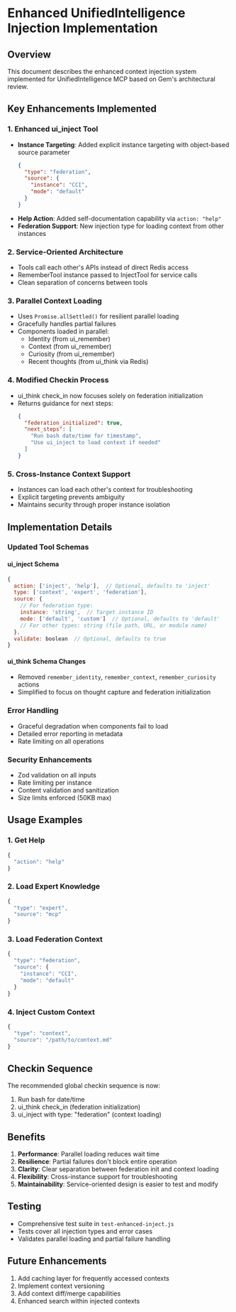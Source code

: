# Enhanced UnifiedIntelligence Injection Implementation

## Overview
This document describes the enhanced context injection system implemented for UnifiedIntelligence MCP based on Gem's architectural review.

## Key Enhancements Implemented

### 1. Enhanced ui_inject Tool
- **Instance Targeting**: Added explicit instance targeting with object-based source parameter
  ```json
  {
    "type": "federation",
    "source": {
      "instance": "CCI",
      "mode": "default"
    }
  }
  ```
- **Help Action**: Added self-documentation capability via `action: "help"`
- **Federation Support**: New injection type for loading context from other instances

### 2. Service-Oriented Architecture
- Tools call each other's APIs instead of direct Redis access
- RememberTool instance passed to InjectTool for service calls
- Clean separation of concerns between tools

### 3. Parallel Context Loading
- Uses `Promise.allSettled()` for resilient parallel loading
- Gracefully handles partial failures
- Components loaded in parallel:
  - Identity (from ui_remember)
  - Context (from ui_remember)
  - Curiosity (from ui_remember)
  - Recent thoughts (from ui_think via Redis)

### 4. Modified Checkin Process
- ui_think check_in now focuses solely on federation initialization
- Returns guidance for next steps:
  ```json
  {
    "federation_initialized": true,
    "next_steps": [
      "Run bash date/time for timestamp",
      "Use ui_inject to load context if needed"
    ]
  }
  ```

### 5. Cross-Instance Context Support
- Instances can load each other's context for troubleshooting
- Explicit targeting prevents ambiguity
- Maintains security through proper instance isolation

## Implementation Details

### Updated Tool Schemas

#### ui_inject Schema
```javascript
{
  action: ['inject', 'help'],  // Optional, defaults to 'inject'
  type: ['context', 'expert', 'federation'],
  source: {
    // For federation type:
    instance: 'string',  // Target instance ID
    mode: ['default', 'custom']  // Optional, defaults to 'default'
    // For other types: string (file path, URL, or module name)
  },
  validate: boolean  // Optional, defaults to true
}
```

#### ui_think Schema Changes
- Removed `remember_identity`, `remember_context`, `remember_curiosity` actions
- Simplified to focus on thought capture and federation initialization

### Error Handling
- Graceful degradation when components fail to load
- Detailed error reporting in metadata
- Rate limiting on all operations

### Security Enhancements
- Zod validation on all inputs
- Rate limiting per instance
- Content validation and sanitization
- Size limits enforced (50KB max)

## Usage Examples

### 1. Get Help
```javascript
{
  "action": "help"
}
```

### 2. Load Expert Knowledge
```javascript
{
  "type": "expert",
  "source": "mcp"
}
```

### 3. Load Federation Context
```javascript
{
  "type": "federation",
  "source": {
    "instance": "CCI",
    "mode": "default"
  }
}
```

### 4. Inject Custom Context
```javascript
{
  "type": "context",
  "source": "/path/to/context.md"
}
```

## Checkin Sequence
The recommended global checkin sequence is now:
1. Run bash for date/time
2. ui_think check_in (federation initialization)
3. ui_inject with type: "federation" (context loading)

## Benefits
1. **Performance**: Parallel loading reduces wait time
2. **Resilience**: Partial failures don't block entire operation
3. **Clarity**: Clear separation between federation init and context loading
4. **Flexibility**: Cross-instance support for troubleshooting
5. **Maintainability**: Service-oriented design is easier to test and modify

## Testing
- Comprehensive test suite in `test-enhanced-inject.js`
- Tests cover all injection types and error cases
- Validates parallel loading and partial failure handling

## Future Enhancements
1. Add caching layer for frequently accessed contexts
2. Implement context versioning
3. Add context diff/merge capabilities
4. Enhanced search within injected contexts